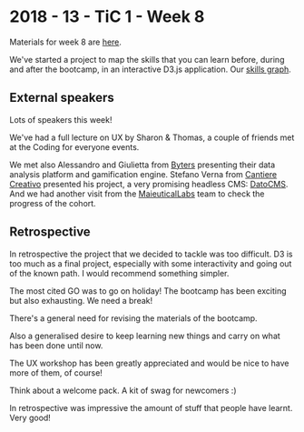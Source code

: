# 2018 - 13 - TiC 1 - Week 8

Materials for week 8 are [here](https://github.com/turnintocoders/bootcamp/blob/master/week-8/README.md).

We've started a project to map the skills that you can learn before, during and after the bootcamp, in an interactive D3.js application. Our [skills graph](https://github.com/TiC-1/Week8_Skills).

## External speakers

Lots of speakers this week!

We've had a full lecture on UX by Sharon & Thomas, a couple of friends met at the Coding for everyone events.

We met also Alessandro and Giulietta from [Byters](http://www.byters.it/) presenting their data analysis platform and gamification engine.
Stefano Verna from [Cantiere Creativo](https://www.cantierecreativo.net/) presented his project, a very promising headless CMS: [DatoCMS](https://www.datocms.com/).
And we had another visit from the [MaieuticalLabs](https://maieuticallabs.it/) team to check the progress of the cohort.

## Retrospective

In retrospective the project that we decided to tackle was too difficult. D3 is too much as a final project, especially with some interactivity and going out of the known path. I would recommend something simpler.

The most cited GO was to go on holiday! The bootcamp has been exciting but also exhausting. We need a break!

There's a general need for revising the materials of the bootcamp.

Also a generalised desire to keep learning new things and carry on what has been done until now.

The UX workshop has been greatly appreciated and would be nice to have more of them, of course!

Think about a welcome pack. A kit of swag for newcomers :)

In retrospective was impressive the amount of stuff that people have learnt. Very good!
